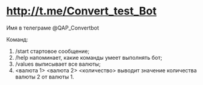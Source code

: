 # http://t.me/Convert_test_Bot

Имя в телеграме @QAP_Convertbot

Команд:
1. /start стартовое сообщение;
2. /help напоминает, какие команды умеет выполнять бот;
3. /values выписывает все валюты;
4. <валюта 1> <валюта 2> <количество> выводит значение количества валюты 2 от валюты 1.